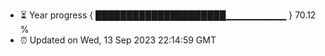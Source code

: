 - ⏳ Year progress { █████████████████████▁▁▁▁▁▁▁▁▁ } 70.12 %
- ⏰ Updated on Wed, 13 Sep 2023 22:14:59 GMT

